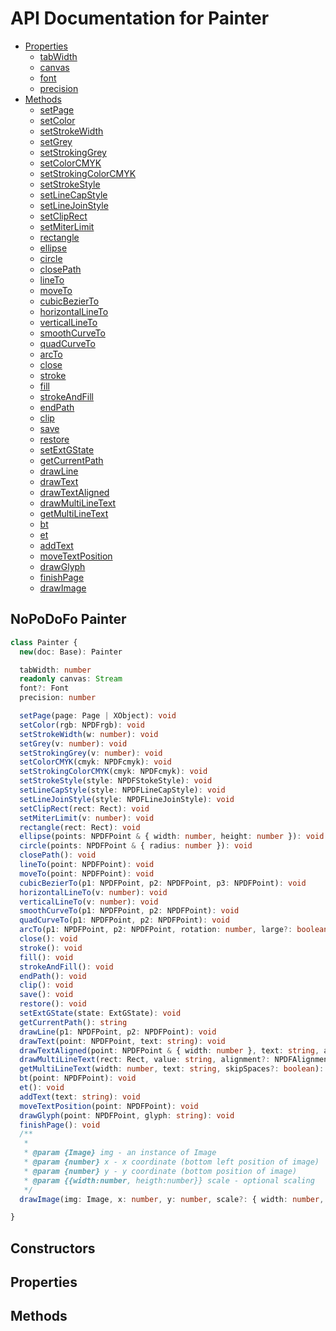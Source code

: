 # API Documentation for Painter

* [Properties](#properties)
  * [tabWidth](#tabwidth)
  * [canvas](#canvas)
  * [font](#font)
  * [precision](#precision)
* [Methods](#methods)
  * [setPage](#setpage)
  * [setColor](#setcolor)
  * [setStrokeWidth](#setstrokewidth)
  * [setGrey](#setgrey)
  * [setStrokingGrey](#setstrokinggrey)
  * [setColorCMYK](#setcolorcmyk)
  * [setStrokingColorCMYK](#setstrokingcolorcmyk)
  * [setStrokeStyle](#setstrokestyle)
  * [setLineCapStyle](#setlinecapstyle)
  * [setLineJoinStyle](#setlinejoinstyle)
  * [setClipRect](#setcliprect)
  * [setMiterLimit](#setmiterlimit)
  * [rectangle](#rectangle)
  * [ellipse](#ellipse)
  * [circle](#circle)
  * [closePath](#closepath)
  * [lineTo](#lineto)
  * [moveTo](#moveto)
  * [cubicBezierTo](#cubicbezierto)
  * [horizontalLineTo](#horizontallineto)
  * [verticalLineTo](#verticallineto)
  * [smoothCurveTo](#smoothcurveto)
  * [quadCurveTo](#quadcurveto)
  * [arcTo](#arcto)
  * [close](#close)
  * [stroke](#stroke)
  * [fill](#fill)
  * [strokeAndFill](#strokeandfill)
  * [endPath](#endpath)
  * [clip](#clip)
  * [save](#save)
  * [restore](#restore)
  * [setExtGState](#setextgstate)
  * [getCurrentPath](#getcurrentpath)
  * [drawLine](#drawline)
  * [drawText](#drawtext)
  * [drawTextAligned](#drawtextaligned)
  * [drawMultiLineText](#drawmultilinetext)
  * [getMultiLineText](#getmultilinetext)
  * [bt](#bt)
  * [et](#et)
  * [addText](#addtext)
  * [moveTextPosition](#movetextposition)
  * [drawGlyph](#drawglyph)
  * [finishPage](#finishpage)
  * [drawImage](#drawimage)


## NoPoDoFo Painter

```typescript
class Painter {
  new(doc: Base): Painter

  tabWidth: number
  readonly canvas: Stream
  font?: Font
  precision: number

  setPage(page: Page | XObject): void
  setColor(rgb: NPDFrgb): void
  setStrokeWidth(w: number): void
  setGrey(v: number): void
  setStrokingGrey(v: number): void
  setColorCMYK(cmyk: NPDFcmyk): void
  setStrokingColorCMYK(cmyk: NPDFcmyk): void
  setStrokeStyle(style: NPDFStokeStyle): void
  setLineCapStyle(style: NPDFLineCapStyle): void
  setLineJoinStyle(style: NPDFLineJoinStyle): void
  setClipRect(rect: Rect): void
  setMiterLimit(v: number): void
  rectangle(rect: Rect): void
  ellipse(points: NPDFPoint & { width: number, height: number }): void
  circle(points: NPDFPoint & { radius: number }): void
  closePath(): void
  lineTo(point: NPDFPoint): void
  moveTo(point: NPDFPoint): void
  cubicBezierTo(p1: NPDFPoint, p2: NPDFPoint, p3: NPDFPoint): void
  horizontalLineTo(v: number): void
  verticalLineTo(v: number): void
  smoothCurveTo(p1: NPDFPoint, p2: NPDFPoint): void
  quadCurveTo(p1: NPDFPoint, p2: NPDFPoint): void
  arcTo(p1: NPDFPoint, p2: NPDFPoint, rotation: number, large?: boolean, sweep?: boolean): void
  close(): void
  stroke(): void
  fill(): void
  strokeAndFill(): void
  endPath(): void
  clip(): void
  save(): void
  restore(): void
  setExtGState(state: ExtGState): void
  getCurrentPath(): string
  drawLine(p1: NPDFPoint, p2: NPDFPoint): void
  drawText(point: NPDFPoint, text: string): void
  drawTextAligned(point: NPDFPoint & { width: number }, text: string, alignment: NPDFAlignment): void
  drawMultiLineText(rect: Rect, value: string, alignment?: NPDFAlignment, vertical?: NPDFVerticalAlignment): void
  getMultiLineText(width: number, text: string, skipSpaces?: boolean): Array
  bt(point: NPDFPoint): void
  et(): void
  addText(text: string): void
  moveTextPosition(point: NPDFPoint): void
  drawGlyph(point: NPDFPoint, glyph: string): void
  finishPage(): void
  /**
   *
   * @param {Image} img - an instance of Image
   * @param {number} x - x coordinate (bottom left position of image)
   * @param {number} y - y coordinate (bottom position of image)
   * @param {{width:number, heigth:number}} scale - optional scaling
   */
  drawImage(img: Image, x: number, y: number, scale?: { width: number, height: number }): void

}
```

## Constructors

## Properties

## Methods